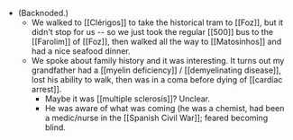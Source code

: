 - (Backnoded.)
  - We walked to [[Clérigos]] to take the historical tram to [[Foz]], but it didn't stop for us -- so we just took the regular [[500]] bus to the [[Farolim]] of [[Foz]], then walked all the way to [[Matosinhos]] and had a nice seafood dinner.
  - We spoke about family history and it was interesting. It turns out my grandfather had a [[myelin deficiency]] / [[demyelinating disease]], lost his ability to walk, then was in a coma before dying of [[cardiac arrest]].
    - Maybe it was [[multiple sclerosis]]? Unclear.
    - He was aware of what was coming (he was a chemist, had been a medic/nurse in the [[Spanish Civil War]]; feared becoming blind.

